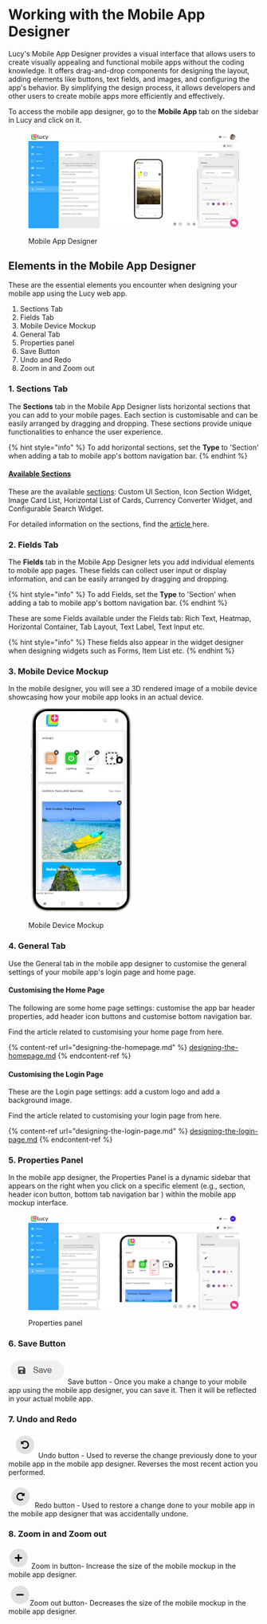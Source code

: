 # Working with the Mobile App Designer

Lucy's Mobile App Designer provides a visual interface that allows users to create visually appealing and functional mobile apps without the coding knowledge. It offers drag-and-drop components for designing the layout, adding elements like buttons, text fields, and images, and configuring the app's behavior. By simplifying the design process, it allows developers and other users to create mobile apps more efficiently and effectively.

To access the mobile app designer, go to the **Mobile App** tab on the sidebar in Lucy and click on it.&#x20;

<figure><img src="../../.gitbook/assets/Mobile App tab_s4 (1).png" alt=""><figcaption><p>Mobile App Designer</p></figcaption></figure>

## Elements in the Mobile App Designer

These are the essential elements you encounter when designing your mobile app using the Lucy web app.

1. Sections Tab
2. Fields Tab
3. Mobile Device Mockup
4. General Tab
5. Properties panel
6. Save Button
7. Undo and Redo
8. Zoom in and Zoom out

### 1. Sections Tab

The **Sections** tab in the Mobile App Designer lists horizontal sections that you can add to your mobile pages. Each section is customisable and can be easily arranged by dragging and dropping. These sections provide unique functionalities to enhance the user experience.

{% hint style="info" %}
To add horizontal sections, set the **Type** to 'Section' when adding a tab to mobile app's bottom navigation bar.&#x20;
{% endhint %}

#### [Available Sections](choosing-a-page-type.md#id-1-sections)

These are the available [sections](choosing-a-page-type.md#id-1-sections): Custom UI Section, Icon Section Widget, Image Card List, Horizontal List of Cards, Currency Converter Widget, and Configurable Search Widget.

For detailed information on the sections, find the [article ](choosing-a-page-type.md#id-1-sections)here.

### 2. Fields Tab

The **Fields** tab in the Mobile App Designer lets you add individual elements to mobile app pages. These fields can collect user input or display information, and can be easily arranged by dragging and dropping.&#x20;

{% hint style="info" %}
To add Fields, set the **Type** to 'Section' when adding a tab to mobile app's bottom navigation bar.&#x20;
{% endhint %}

These are some Fields available under the Fields tab: Rich Text, Heatmap, Horizontal Container, Tab Layout, Text Label, Text Input etc.

{% hint style="info" %}
These fields also appear in the widget designer when designing widgets such as Forms, Item List etc.
{% endhint %}

### 3. Mobile Device Mockup

In the mobile designer, you will see a 3D rendered image of a mobile device showcasing how your mobile app looks in an actual device.

<figure><img src="../../.gitbook/assets/image (1) (1) (1) (1) (1) (1).png" alt="" width="208"><figcaption><p>Mobile Device Mockup</p></figcaption></figure>

### 4. General Tab

Use the General tab in the mobile app designer to customise the general settings of your mobile app's login page and home page.&#x20;

#### Customising the Home Page

The following are some home page settings: customise the app bar header properties, add header icon buttons and customise bottom navigation bar.

Find the article related to customising your home page from here.

{% content-ref url="designing-the-homepage.md" %}
[designing-the-homepage.md](designing-the-homepage.md)
{% endcontent-ref %}

#### Customising the  Login Page

These are the Login page settings: add a custom logo and add a background image.

Find the article related to customising your login page from here.

{% content-ref url="designing-the-login-page.md" %}
[designing-the-login-page.md](designing-the-login-page.md)
{% endcontent-ref %}

### 5. Properties Panel

In the mobile app designer, the Properties Panel is a dynamic sidebar that appears on the right when you click on a specific element (e.g., section, header icon button, bottom tab navigation bar ) within the mobile app mockup interface.

<figure><img src="../../.gitbook/assets/image (32).png" alt=""><figcaption><p>Properties panel</p></figcaption></figure>

### 6. Save Button

![](<../../.gitbook/assets/image (28).png>)Save button - Once you make a change to your mobile app using the mobile app designer, you can save it. Then it will be reflected in your actual mobile app.

### 7. Undo and Redo

![](<../../.gitbook/assets/image (26).png>)Undo button - Used to reverse the change previously done to your mobile app in the mobile app designer. Reverses the most recent action you performed.

![](<../../.gitbook/assets/image (27).png>)Redo button - Used to restore a change done to your mobile app in the mobile app designer that was accidentally undone.

### 8. Zoom in and Zoom out

![](<../../.gitbook/assets/image (30).png>)Zoom in button- Increase the size of the mobile mockup in the mobile app designer.

![](<../../.gitbook/assets/image (31).png>)Zoom out button- Decreases the size of the mobile mockup in the mobile app designer.
